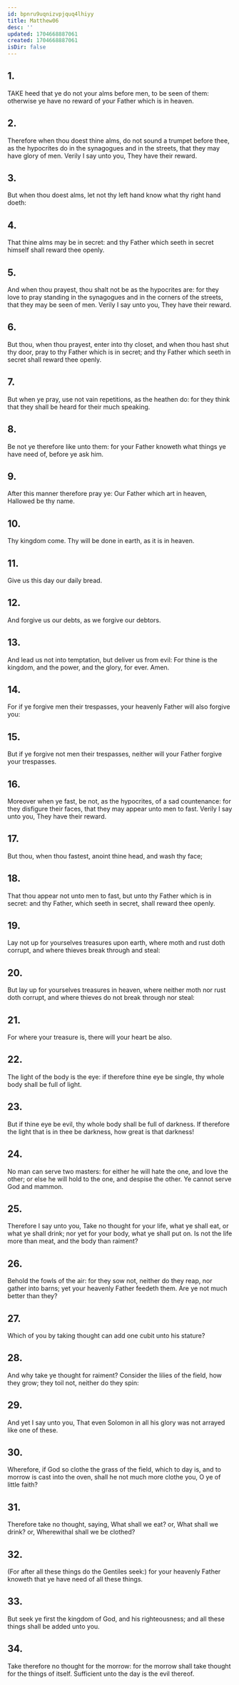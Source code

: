 ```yaml
---
id: bpnru9uqnizvpjquq4lhiyy
title: Matthew06
desc: ''
updated: 1704668887061
created: 1704668887061
isDir: false
---
```

## 1.
TAKE heed that ye do not your alms before men, to be seen of them: otherwise ye have no reward of your Father which is in heaven.
## 2.
Therefore when thou doest thine alms, do not sound a trumpet before thee, as the hypocrites do in the synagogues and in the streets, that they may have glory of men. Verily I say unto you, They have their reward.
## 3.
But when thou doest alms, let not thy left hand know what thy right hand doeth:
## 4.
That thine alms may be in secret: and thy Father which seeth in secret himself shall reward thee openly.
## 5.
And when thou prayest, thou shalt not be as the hypocrites are: for they love to pray standing in the synagogues and in the corners of the streets, that they may be seen of men. Verily I say unto you, They have their reward.
## 6.
But thou, when thou prayest, enter into thy closet, and when thou hast shut thy door, pray to thy Father which is in secret; and thy Father which seeth in secret shall reward thee openly.
## 7.
But when ye pray, use not vain repetitions, as the heathen do: for they think that they shall be heard for their much speaking.
## 8.
Be not ye therefore like unto them: for your Father knoweth what things ye have need of, before ye ask him.
## 9.
After this manner therefore pray ye: Our Father which art in heaven, Hallowed be thy name.
## 10.
Thy kingdom come. Thy will be done in earth, as it is in heaven.
## 11.
Give us this day our daily bread.
## 12.
And forgive us our debts, as we forgive our debtors.
## 13.
And lead us not into temptation, but deliver us from evil: For thine is the kingdom, and the power, and the glory, for ever. Amen.
## 14.
For if ye forgive men their trespasses, your heavenly Father will also forgive you:
## 15.
But if ye forgive not men their trespasses, neither will your Father forgive your trespasses.
## 16.
Moreover when ye fast, be not, as the hypocrites, of a sad countenance: for they disfigure their faces, that they may appear unto men to fast. Verily I say unto you, They have their reward.
## 17.
But thou, when thou fastest, anoint thine head, and wash thy face;
## 18.
That thou appear not unto men to fast, but unto thy Father which is in secret: and thy Father, which seeth in secret, shall reward thee openly.
## 19.
Lay not up for yourselves treasures upon earth, where moth and rust doth corrupt, and where thieves break through and steal:
## 20.
But lay up for yourselves treasures in heaven, where neither moth nor rust doth corrupt, and where thieves do not break through nor steal:
## 21.
For where your treasure is, there will your heart be also.
## 22.
The light of the body is the eye: if therefore thine eye be single, thy whole body shall be full of light.
## 23.
But if thine eye be evil, thy whole body shall be full of darkness. If therefore the light that is in thee be darkness, how great is that darkness!
## 24.
No man can serve two masters: for either he will hate the one, and love the other; or else he will hold to the one, and despise the other. Ye cannot serve God and mammon.
## 25.
Therefore I say unto you, Take no thought for your life, what ye shall eat, or what ye shall drink; nor yet for your body, what ye shall put on. Is not the life more than meat, and the body than raiment?
## 26.
Behold the fowls of the air: for they sow not, neither do they reap, nor gather into barns; yet your heavenly Father feedeth them. Are ye not much better than they?
## 27.
Which of you by taking thought can add one cubit unto his stature?
## 28.
And why take ye thought for raiment? Consider the lilies of the field, how they grow; they toil not, neither do they spin:
## 29.
And yet I say unto you, That even Solomon in all his glory was not arrayed like one of these.
## 30.
Wherefore, if God so clothe the grass of the field, which to day is, and to morrow is cast into the oven, shall he not much more clothe you, O ye of little faith?
## 31.
Therefore take no thought, saying, What shall we eat? or, What shall we drink? or, Wherewithal shall we be clothed?
## 32.
(For after all these things do the Gentiles seek:) for your heavenly Father knoweth that ye have need of all these things.
## 33.
But seek ye first the kingdom of God, and his righteousness; and all these things shall be added unto you.
## 34.
Take therefore no thought for the morrow: for the morrow shall take thought for the things of itself. Sufficient unto the day is the evil thereof.
